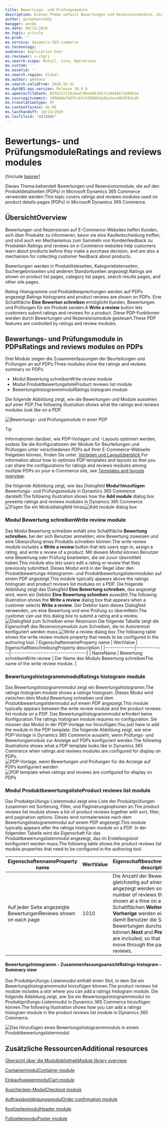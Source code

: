 ```yaml
---
title: Bewertungs- und Prüfungsmodule
description: Dieses Thema umfasst Bewertungen und Rezensionsmodule, die auf den Produktdetailseiten in Microsoft Dynamics 365 Commerce verwendet werden.
author: gvrmohanreddy
manager: annbe
ms.date: 09/15/2020
ms.topic: article
ms.prod: ''
ms.service: dynamics-365-commerce
ms.technology: ''
audience: Application User
ms.reviewer: v-chgri
ms.search.scope: Retail, Core, Operations
ms.custom: ''
ms.assetid: ''
ms.search.region: Global
ms.author: gmohanv
ms.search.validFrom: 2020-10-31
ms.dyn365.ops.version: Release 10.0.6
ms.openlocfilehash: 85fb1272103eed7d6e44635b7c20438471d96b34
ms.sourcegitcommit: 199848e78df5cb7c439b001bdbe1ece963593cdb
ms.translationtype: HT
ms.contentlocale: de-DE
ms.lasthandoff: 10/13/2020
ms.locfileid: "4412666"
---
```

# <a name="ratings-and-reviews-modules"></a><span data-ttu-id="1710c-103">Bewertungs- und Prüfungsmodule</span><span class="sxs-lookup"><span data-stu-id="1710c-103">Ratings and reviews modules</span></span>

[!include [banner](includes/banner.md)]

<span data-ttu-id="1710c-104">Dieses Thema behandelt Bewertungen und Rezensionsmodule, die auf den Produktdetailseiten (PDPs) in Microsoft Dynamics 365 Commerce verwendet werden.</span><span class="sxs-lookup"><span data-stu-id="1710c-104">This topic covers ratings and reviews modules used on product details pages (PDPs) in Microsoft Dynamics 365 Commerce.</span></span>

## <a name="overview"></a><span data-ttu-id="1710c-105">Übersicht</span><span class="sxs-lookup"><span data-stu-id="1710c-105">Overview</span></span>

<span data-ttu-id="1710c-106">Bewertungen und Rezensionen auf E-Commerce-Websites helfen Kunden, sich über Produkte zu informieren, bevor sie eine Kaufentscheidung treffen, und sind auch ein Mechanismus zum Sammeln von Kundenfeedback zu Produkten.</span><span class="sxs-lookup"><span data-stu-id="1710c-106">Ratings and reviews on e-Commerce websites help customers learn about products before they make a purchase decision, and are also a mechanism for collecting customer feedback about products.</span></span> 

<span data-ttu-id="1710c-107">Bewertungen werden in Produktlisteseiten, Kategorielistenseiten, Suchergebnisseiten und anderen Standortsseiten angezeigt.</span><span class="sxs-lookup"><span data-stu-id="1710c-107">Ratings are shown on product list pages, category list pages, search results pages, and other site pages.</span></span> 

<span data-ttu-id="1710c-108">Rating-Histogramme und Produktbesprechungen werden auf PDPs angezeigt.</span><span class="sxs-lookup"><span data-stu-id="1710c-108">Ratings histograms and product reviews are shown on PDPs.</span></span> <span data-ttu-id="1710c-109">Eine Schaltfläche **Eine Bewertun schreiben** ermöglicht Kunden, Bewertungen und Prüfungen für ein Produkt senden.</span><span class="sxs-lookup"><span data-stu-id="1710c-109">A **Write a review** button lets customers submit ratings and reviews for a product.</span></span> <span data-ttu-id="1710c-110">Diese PDP-Funktionen werden durch Bewertungen und Rezensionsmodule gesteuert.</span><span class="sxs-lookup"><span data-stu-id="1710c-110">These PDP features are controlled by ratings and review modules.</span></span>

## <a name="ratings-and-reviews-modules-on-pdps"></a><span data-ttu-id="1710c-111">Bewertungs- und Prüfungsmodule in PDPs</span><span class="sxs-lookup"><span data-stu-id="1710c-111">Ratings and reviews modules on PDPs</span></span> 

<span data-ttu-id="1710c-112">Drei Module zeigen die Zusammenfassungen der Beurteilungen und Prüfungen an auf PDPs:</span><span class="sxs-lookup"><span data-stu-id="1710c-112">Three modules show the ratings and reviews summary on PDPs:</span></span>
- <span data-ttu-id="1710c-113">Modul Bewertung schreiben</span><span class="sxs-lookup"><span data-stu-id="1710c-113">Write review module</span></span>
- <span data-ttu-id="1710c-114">Modul Produktbewertungsliste</span><span class="sxs-lookup"><span data-stu-id="1710c-114">Product reviews list module</span></span>
- <span data-ttu-id="1710c-115">Bewertungshistogrammmodul</span><span class="sxs-lookup"><span data-stu-id="1710c-115">Ratings histogram module</span></span>
 
<span data-ttu-id="1710c-116">Die folgende Abbildung zeigt, wie die Bewertungen und Module aussehen auf einer PDP.</span><span class="sxs-lookup"><span data-stu-id="1710c-116">The following illustration shows what the ratings and reviews modules look like on a PDP.</span></span>

![Bewertungs- und Prüfungsmodule in einer PDP](media/rnr-eCommerce-pdp-reviews-modules_design.png)

> [!TIP] 
> <span data-ttu-id="1710c-118">Informationen darüber, wie PDP-Vorlagen und -Layouts optimiert werden, sodass Sie die Konfigurationen der Module für Beurteilungen und Prüfungen unter verschiedenen PDPs auf Ihrer E-Commerce-Webseite freigeben können, finden Sie unter. [Vorlagen und Layoutüberblick](templates-layouts-overview.md).</span><span class="sxs-lookup"><span data-stu-id="1710c-118">For information about how to optimize PDP templates and layouts so that you can share the configurations for ratings and reviews modules among multiple PDPs on your e-Commerce site, see [Templates and layouts overview](templates-layouts-overview.md).</span></span>

<span data-ttu-id="1710c-119">Die folgende Abbildung zeigt, wie das Dialogfeld **Modul hinzufügen** Bewertungs- und Prüfungsmodule in Dynamics 365 Commerce darstellt.</span><span class="sxs-lookup"><span data-stu-id="1710c-119">The following illustration shows how the **Add module** dialog box presents ratings and reviews modules in Dynamics 365 Commerce.</span></span>
<span data-ttu-id="1710c-120">![Fügen Sie ein Moduldialogfeld hinzu](media/rnr-eCommerce-pdp-adding-rnr-modules.png)</span><span class="sxs-lookup"><span data-stu-id="1710c-120">![Add module dialog box](media/rnr-eCommerce-pdp-adding-rnr-modules.png)</span></span>

### <a name="write-review-module"></a><span data-ttu-id="1710c-121">Modul Bewertung schreiben</span><span class="sxs-lookup"><span data-stu-id="1710c-121">Write review module</span></span>

<span data-ttu-id="1710c-122">Das Modul Bewertung schreiben enhält eine Schaltfläche **Bewertung schreiben**, bei der sich Benutzer anmelden, eine Bewertung zuweisen und eine Überprüfung eines Produkts schreiben können.</span><span class="sxs-lookup"><span data-stu-id="1710c-122">The write review module includes a **Write a review** button that lets users sign in, assign a rating, and write a review of a product.</span></span> <span data-ttu-id="1710c-123">Mit diesem Modul können Benutzer eine Bewertung oder Prüfung bearbeiten, die sie zuvor übermittelt haben.</span><span class="sxs-lookup"><span data-stu-id="1710c-123">This module also lets users edit a rating or review that they previously submitted.</span></span> <span data-ttu-id="1710c-124">Dieses Modul wird in der Regel über den Produktbewertungs-Histogramm- und Produktbewertungslistenmodulen auf einem PDP angezeigt.</span><span class="sxs-lookup"><span data-stu-id="1710c-124">This module typically appears above the ratings histogram and product reviews list modules on a PDP.</span></span>
<span data-ttu-id="1710c-125">Die folgende Abbildung zeigt das Dialogfeld **Eine Bewertung schreiben**, das angezeigt wird, wenn ein Debitor **Eine Bewertung schreiben** auswählt.</span><span class="sxs-lookup"><span data-stu-id="1710c-125">The following illustration shows the **Write a review** dialog box that appears when a customer selects **Write a review**.</span></span> <span data-ttu-id="1710c-126">Der Debitor kann dieses Dialogfeld verwenden, um eine Bewertung und eine Prüfung zu übermitteln.</span><span class="sxs-lookup"><span data-stu-id="1710c-126">The customer can use this dialog box to submit a rating and a review.</span></span>
<span data-ttu-id="1710c-127">![Dialogfeld zum Schreiben einer Rezension](media/rnr-eCommerce-write-review-module.png) Die folgende Tabelle zeigt die Eigenschaft des Rezensionsmoduls zum Schreiben, die im Autorentool konfiguriert werden muss.</span><span class="sxs-lookup"><span data-stu-id="1710c-127">![Write a review dialog box](media/rnr-eCommerce-write-review-module.png) The following table shows the write review module property that needs to be configured in the authoring tool.</span></span>
| <span data-ttu-id="1710c-128">Eigenschaftenname</span><span class="sxs-lookup"><span data-stu-id="1710c-128">Property name</span></span> | <span data-ttu-id="1710c-129">Wert</span><span class="sxs-lookup"><span data-stu-id="1710c-129">Value</span></span>        | <span data-ttu-id="1710c-130">Eigenschaftbeschreibung</span><span class="sxs-lookup"><span data-stu-id="1710c-130">Property description</span></span>                 |
|---------------|--------------|--------------------------------------|
| <span data-ttu-id="1710c-131">Name</span><span class="sxs-lookup"><span data-stu-id="1710c-131">Name</span></span>          | <span data-ttu-id="1710c-132">Bewertung schreiben</span><span class="sxs-lookup"><span data-stu-id="1710c-132">Write review</span></span> | <span data-ttu-id="1710c-133">Der Name des Moduls Bewertung schreiben</span><span class="sxs-lookup"><span data-stu-id="1710c-133">The name of the write review module.</span></span> |

### <a name="ratings-histogram-module"></a><span data-ttu-id="1710c-134">Bewertungshistogrammmodul</span><span class="sxs-lookup"><span data-stu-id="1710c-134">Ratings histogram module</span></span>

<span data-ttu-id="1710c-135">Das Bewertungshistogrammmodul zeigt ein Bewertungshistogramm.</span><span class="sxs-lookup"><span data-stu-id="1710c-135">The ratings histogram module shows a ratings histogram.</span></span> <span data-ttu-id="1710c-136">Dieses Modul wird zwischen dem Modul Bewertung schreiben und dem Produktbewertungslistenmodul auf einem PDP angezeigt.</span><span class="sxs-lookup"><span data-stu-id="1710c-136">This module typically appears between the write review module and the product reviews list module on a PDP.</span></span>
<span data-ttu-id="1710c-137">Das Bewertungshistogrammmodul erfordert keine Konfiguration.</span><span class="sxs-lookup"><span data-stu-id="1710c-137">The ratings histogram module requires no configuration.</span></span> <span data-ttu-id="1710c-138">Sie müssen das Modul in der PDP-Vorlage nur hinzufügen.</span><span class="sxs-lookup"><span data-stu-id="1710c-138">You just have to add the module in the PDP template.</span></span> <span data-ttu-id="1710c-139">Die folgende Abbildung zeigt, wie eine PDP-Vorlage in Dynamics 365 Commerce aussieht, wenn Prüfungs- und Bewertungsmodule zur Anzeige auf PDPs konfiguriert werden.</span><span class="sxs-lookup"><span data-stu-id="1710c-139">The following illustrations shows what a PDP template looks like in Dynamics 365 Commerce when ratings and reviews modules are configured for display on PDPs.</span></span>
<span data-ttu-id="1710c-140">![PDP-Vorlage, wenn Bewertungen und Prüfungen für die Anzeige auf PDPs konfiguriert werden](media/rnr-eCommerce-pdp-reviews-modules.png)</span><span class="sxs-lookup"><span data-stu-id="1710c-140">![PDP template when ratings and reviews are configured for display on PDPs](media/rnr-eCommerce-pdp-reviews-modules.png)</span></span>

### <a name="product-reviews-list-module"></a><span data-ttu-id="1710c-141">Modul Produktbewertungsliste</span><span class="sxs-lookup"><span data-stu-id="1710c-141">Product reviews list module</span></span>

<span data-ttu-id="1710c-142">Das Produktprüfungs-Listenmodul zeigt eine Liste der Produktprüfungen zusammen mit Sortierung, Filter, und Paginierungsoptionen an.</span><span class="sxs-lookup"><span data-stu-id="1710c-142">The product reviews list module shows a list of product reviews together with sort, filter, and pagination options.</span></span> <span data-ttu-id="1710c-143">Dieses wird normalerweise nach dem Bewertungshistogrammmodul auf einem PDP angezeigt.</span><span class="sxs-lookup"><span data-stu-id="1710c-143">This module typically appears after the ratings histogram module on a PDP.</span></span>
<span data-ttu-id="1710c-144">In der folgenden Tabelle wird die Eigenschaft für das Produktbewertungslistenmodul angezeigt, das im Erstellungstool konfiguriert werden muss.</span><span class="sxs-lookup"><span data-stu-id="1710c-144">The following table shows the product reviews list module properties that need to be configured in the authoring tool.</span></span>

| <span data-ttu-id="1710c-145">Eigenschaftenname</span><span class="sxs-lookup"><span data-stu-id="1710c-145">Property name</span></span>              | <span data-ttu-id="1710c-146">Wert</span><span class="sxs-lookup"><span data-stu-id="1710c-146">Value</span></span> | <span data-ttu-id="1710c-147">Eigenschaftbeschreibung</span><span class="sxs-lookup"><span data-stu-id="1710c-147">Property description</span></span> |
|----------------------------|-------| ---------------------|
| <span data-ttu-id="1710c-148">Auf jeder Seite angezeigte Bewertungen</span><span class="sxs-lookup"><span data-stu-id="1710c-148">Reviews shown on each page</span></span> | <span data-ttu-id="1710c-149">10</span><span class="sxs-lookup"><span data-stu-id="1710c-149">10</span></span>    | <span data-ttu-id="1710c-150">Die Anzahl der Bewertungen, die gleichzeitig auf einem PDP angezeigt werden sollen.</span><span class="sxs-lookup"><span data-stu-id="1710c-150">The number of reviews that should be shown at a time on a PDP.</span></span> <span data-ttu-id="1710c-151">Schaltflächen **Weiter** und **Vorherige** werden eingeschlossen, damit Benutzer die Seiten der Bewertungen durchsuchen können.</span><span class="sxs-lookup"><span data-stu-id="1710c-151">**Next** and **Previous** buttons are included, so that users can move through the pages of reviews.</span></span> |

#### <a name="ratings-histogram--summary-view"></a><span data-ttu-id="1710c-152">Bewertungshistogramm - Zusammenfassungsansicht</span><span class="sxs-lookup"><span data-stu-id="1710c-152">Ratings histogram – Summary view</span></span>

<span data-ttu-id="1710c-153">Das Produktprüfungs-Listenmodul enthält einen Slot, in dem Sie ein Bewertungshistogrammmodul hinzufügen können.</span><span class="sxs-lookup"><span data-stu-id="1710c-153">The product reviews list module includes a slot where you can add a ratings histogram module.</span></span> <span data-ttu-id="1710c-154">Die folgende Abbildung zeigt, wie Sie ein Bewertungshistogrammmodul im Produktprüfungs-Listenmodul in Dynamics 365 Commerce hinzufügen können.</span><span class="sxs-lookup"><span data-stu-id="1710c-154">The following illustration shows how you can add a ratings histogram module in the product reviews list module in Dynamics 365 Commerce.</span></span>

![Das Hinzufügen eines Bewertungshistogrammmoduls in einem Produktbewertungslistenmodul](media/rnr-eCommerce-pdp-rating-histogram-summary.png)

## <a name="additional-resources"></a><span data-ttu-id="1710c-156">Zusätzliche Ressourcen</span><span class="sxs-lookup"><span data-stu-id="1710c-156">Additional resources</span></span>

[<span data-ttu-id="1710c-157">Übersicht über die Modulbibliothek</span><span class="sxs-lookup"><span data-stu-id="1710c-157">Module library overview</span></span>](starter-kit-overview.md)

[<span data-ttu-id="1710c-158">Containermodul</span><span class="sxs-lookup"><span data-stu-id="1710c-158">Container module</span></span>](add-container-module.md)

[<span data-ttu-id="1710c-159">Einkaufswagenmodul</span><span class="sxs-lookup"><span data-stu-id="1710c-159">Cart module</span></span>](add-cart-module.md)

[<span data-ttu-id="1710c-160">Auschecken-Modul</span><span class="sxs-lookup"><span data-stu-id="1710c-160">Checkout module</span></span>](add-checkout-module.md)

[<span data-ttu-id="1710c-161">Auftragsbestätigungsmodul</span><span class="sxs-lookup"><span data-stu-id="1710c-161">Order confirmation module</span></span>](order-confirmation-module.md)

[<span data-ttu-id="1710c-162">Kopfzeilenmodul</span><span class="sxs-lookup"><span data-stu-id="1710c-162">Header module</span></span>](author-header-module.md)

[<span data-ttu-id="1710c-163">Fußzeilenmodul</span><span class="sxs-lookup"><span data-stu-id="1710c-163">Footer module</span></span>](author-footer-module.md)

